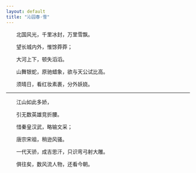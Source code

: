 ```yaml
---
layout: default
title: "沁园春·雪"
---
```




　　北国风光，千里冰封，万里雪飘。

　　望长城内外，惟馀莽莽；

　　大河上下，顿失滔滔。

　　山舞银蛇，原驰蜡象，欲与天公试比高。

　　须晴日，看红妆素裹，分外妖娆。

<hr>

　　江山如此多娇，

　　引无数英雄竞折腰。

　　惜秦皇汉武，略输文采；

　　唐宗宋祖，稍逊风骚。

　　一代天骄，成吉思汗，只识弯弓射大雕。

　　俱往矣，数风流人物，还看今朝。


